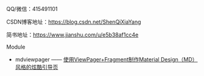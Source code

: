 QQ/微信：415491101

CSDN博客地址：https://blog.csdn.net/ShenQiXiaYang

简书地址：https://www.jianshu.com/u/e5b38af1cc4e

Module

* mdviewpager —— [使用ViewPager+Fragment制作Material Design（MD）风格的炫酷引导页](https://blog.csdn.net/ShenQiXiaYang/article/details/84028415)